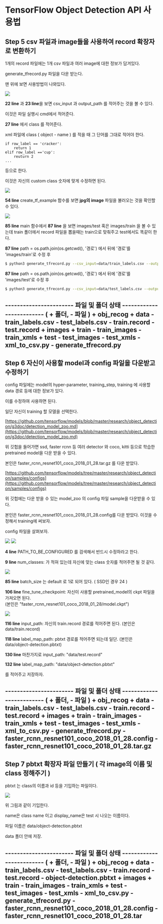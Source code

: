 # TensorFlow Object Detection API 사용법


## Step 5 csv 파일과 image들을 사용하여 record 확장자로 변환하기

1개의 record 파일에는 1개 csv 파일과 여러 image에 대한 정보가 담겨있다.

generate_tfrecord.py 파일을 다운 받는다.

맨 위에 보면 사용방법이 나와있다.

<img src="./image/step_03_01.png">

**22 line** 과 **23 line**을 보면 csv_input 과 output_path 를 적어주는 것을 볼 수 있다.

이것은 파일 실행시 cmd에서 적어준다.

**27 line** 에서 class 를 적어준다.

xml 파일에 class ( object - name ) 를 적을 때 그 단어를 그대로 적어야 한다.
``` python3
if row_label == 'cracker':
    return 1
elif row_label =='cup':
    reuturn 2
...
```

등으로 한다.

이것은 자신의 custom class 숫자에 맞게  수정하면 된다.

<img src="./image/step_03_02.png">


**54 line** create_tf_example 함수를 보면  **jpg의 image** 파일을 불러오는 것을 확인할 수 있다.



<img src="./image/step_03_03.png">

**85 line** main 함수에서  **87 line** 을 보면 images/test 혹은 images/train 을 볼 수 있는데 train 폴더에서 record 파일을 뽑을때는 train으로 맞춰주고 test에서도 똑같이 한다.

**87 line** path = os.path.join(os.getcwd(), '경로') 에서 뒤에 '경로'를 'images/train'로 수정 후

``` bash
$ python3 generate_tfrecord.py --csv_input=data/train_labels.csv --output_path=data/train.record
```

**87 line** path = os.path.join(os.getcwd(), '경로') 에서 뒤에 '경로'를 'images/test'로 수정 후

``` bash
$ python3 generate_tfrecord.py --csv_input=data/test_labels.csv --output_path=data/test.record
```

----------------------- 파일 및 폴더 상태 -------------------------
( + 폴더, - 파일 )
    + obj_recog
            + data
                    - train_labels.csv
                    - test_labels.csv
                    - train.record
                    - test.record
            + images
                    + train
                            - train_images
                            - train_xmls
                    + test
                            - test_images
                            - test_xmls
            - xml_to_csv.py
            - generate_tfrecord.py
-----------------------------------------------------------------------


## Step 6 자신이 사용할 model과 config 파일을 다운받고 수정하기

config 파일에는 model의 hyper-parameter, training_step, training 에 사용할 data 경로 등에 대한 정보가 있다.

이를 수정하여 사용하면 된다.

일단 자신이 training 할 모델을 선택한다.

[https://github.com/tensorflow/models/blob/master/research/object_detection/g3doc/detection_model_zoo.md](https://github.com/tensorflow/models/blob/master/research/object_detection/g3doc/detection_model_zoo.md)

위 깃헙을 들어가면 ssd, faster rcnn 등 여러 detector 와 coco, kitti 등으로 학습한 pretrained model을 다운 받을 수 있다.

본인은 faster_rcnn_resnet101_coco_2018_01_28.tar.gz 를 다운 받았다.

[https://github.com/tensorflow/models/tree/master/research/object_detection/samples/configs](https://github.com/tensorflow/models/tree/master/research/object_detection/samples/configs)

위 깃헙에는 다운 받을 수 있는 model_zoo 의 config 파일 sample을 다운받을 수 있다.

본인은 faster_rcnn_resnet101_coco_2018_01_28.config를 다운 받았다. 이것을 수정해서 training에 써보자.

config 파일을 살펴보자.

<img src="./image/step_03_04.png">
<img src="./image/step_03_05.png">

**4 line** PATH_TO_BE_CONFIGURED 를 검색해서 반드시 수정하라고 한다.

**9 line** num_classes: 가 적혀 있는데 자신에 맞는 class 숫자를 적어주면 될 것 같다.

<img src="./image/step_03_06.png">

**85 line** batch_size 는 default 로 1로 되어 있다. ( SSD인 경우 24 )

**106 line** fine_tune_checkpoint: 자신이 사용할 pretrained_model의 ckpt 파일을 가져오면 된다.  
(본인은 "faster_rcnn_resnet101_coco_2018_01_28/model.ckpt")

<img src="./image/step_03_07.png">

**116 line** input_path: 자신의 train.record 경로를 적어주면 된다. (본인은 data/train.record)

**118 line** label_map_path: pbtxt 경로를 적어주면 되는데 일단. (본인은 data/object-detection.pbtxt)

**130 line** 마찬가지로 input_path: "data/test.record"

**132 line** label_map_path: "data/object-detection.pbtxt"

를 적어주고 저장하자.


----------------------- 파일 및 폴더 상태 -------------------------
( + 폴더, - 파일 )
    + obj_recog
            + data
                    - train_labels.csv
                    - test_labels.csv
                    - train.record
                    - test.record
            + images
                    + train
                            - train_images
                            - train_xmls
                    + test
                            - test_images
                            - test_xmls
            - xml_to_csv.py
            - generate_tfrecord.py
            - faster_rcnn_resnet101_coco_2018_01_28.config
            - faster_rcnn_resnet101_coco_2018_01_28.tar.gz
-----------------------------------------------------------------------

## Step 7 pbtxt 확장자 파일 만들기 ( 각 image의 이름 및 class 정해주기 )

pbtxt 는 class의 이름과 id 등을 기입하는 파일이다.

<img src="./image/step_03_08.png">

위 그림과 같이 기입한다.

name은 class name 이고 display_name은 test 시 나오는 이름이다.

파일 이름은 data/object-detection.pbtxt

 data 폴더 안에 저장.

----------------------- 파일 및 폴더 상태 -------------------------
( + 폴더, - 파일 )
    + obj_recog
            + data
                    - train_labels.csv
                    - test_labels.csv
                    - train.record
                    - test.record
                    - object-detection.pbtxt
            + images
                    + train
                            - train_images
                            - train_xmls
                    + test
                            - test_images
                            - test_xmls
            - xml_to_csv.py
            - generate_tfrecord.py
            - faster_rcnn_resnet101_coco_2018_01_28.config
            - faster_rcnn_resnet101_coco_2018_01_28.tar
-------------------------------------------------------------------------
